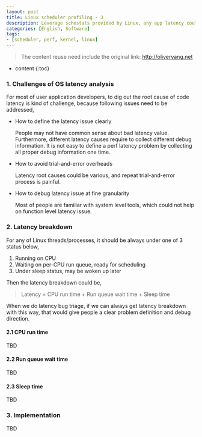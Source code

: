 ```yaml
---
layout: post
title: Linux scheduler profiling - 3
description: Leverage schestats provided by Linux, any app latency could be devided by CPU time, runq wait time and sleep time.
categories: [English, Software]
tags:
- [scheduler, perf, kernel, linux]
---
```


>The content reuse need include the original link: <http://oliveryang.net>

* content
{:toc}

### 1. Challenges of OS latency analysis

For most of user application developers, to dig out the root cause of code latency is kind of challenge, because following issues need to be addressed,

* How to define the latency issue clearly

  People may not have common sense about bad latency value. Furthermore, different latency causes require to collect different debug information.
  It is not easy to define a perf latency problem by collecting all proper debug information one time.

* How to avoid trial-and-error overheads

  Latency root causes could be various, and repeat trial-and-error process is painful.

* How to debug latency issue at fine granularity

  Most of people are familiar with system level tools, which could not help on function level latency issue.

### 2. Latency breakdown

For any of Linux threads/processes, it should be always under one of 3 status below,

1. Running on CPU
2. Waiting on per-CPU run queue, ready for scheduling
3. Under sleep status, may be woken up later

Then the latency breakdown could be,

> Latency = CPU run time + Run queue wait time + Sleep time

When we do latency bug triage, if we can always get latency breakdown with this way, that would give people a clear problem definition and debug
direction.

#### 2.1 CPU run time

TBD

#### 2.2 Run queue wait time

TBD

#### 2.3 Sleep time

TBD

### 3. Implementation

TBD
